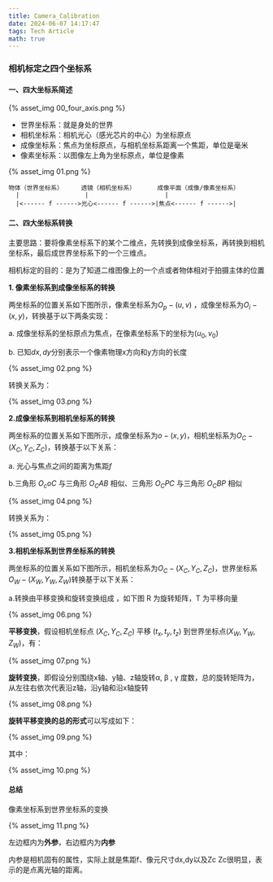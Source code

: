 ```yaml
---
title: Camera_Calibration
date: 2024-06-07 14:17:47
tags: Tech Article
math: true
---
```




### 相机标定之四个坐标系

#### 一、四大坐标系简述

{% asset_img 00_four_axis.png  %}

- 世界坐标系：就是身处的世界
- 相机坐标系：相机光心（感光芯片的中心）为坐标原点
- 成像坐标系：焦点为坐标原点，与相机坐标系距离一个焦距，单位是毫米
- 像素坐标系：以图像左上角为坐标原点，单位是像素

{% asset_img 01.png  %}

```
物体（世界坐标系）     透镜（相机坐标系）      成像平面（成像/像素坐标系）
  |                  |                     |
  |<------ f ------>光心<------ f ------>|焦点<------ f ------>|
```

#### 二、四大坐标系转换

主要思路：要将像素坐标系下的某个二维点，先转换到成像坐标系，再转换到相机坐标系，最后成世界坐标系下的一个三维点。

相机标定的目的：是为了知道二维图像上的一个点或者物体相对于拍摄主体的位置

**1. 像素坐标系到成像坐标系的转换**

两坐标系的位置关系如下图所示，像素坐标系为$O_p-(u,v)$ ，成像坐标系为$O_i-(x,y)$，转换基于以下两条实现：

a. 成像坐标系的坐标原点为焦点，在像素坐标系下的坐标为$(u_0,v_0)$​ 

b. 已知$dx,dy$​分别表示一个像素物理x方向和y方向的长度

{% asset_img 02.png  %}

转换关系为：

{% asset_img 03.png  %}

**2.成像坐标系到相机坐标系的转换**

两坐标系的位置关系如下图所示，成像坐标系为$o-(x,y)$，相机坐标系为$O_C-(X_C,Y_C,Z_C)$，转换基于以下关系：

a. 光心与焦点之间的距离为焦距$f$

b.三角形 $O_coC$ 与三角形 $O_CAB$ 相似、三角形 $O_CPC$ 与三角形 $O_CBP$ 相似

{% asset_img 04.png  %}

转换关系为：

{% asset_img 05.png  %}

**3.相机坐标系到世界坐标系的转换**

两坐标系的位置关系如下图所示，相机坐标系为$O_C-(X_C,Y_C,Z_C)$，世界坐标系 $O_W-(X_W,Y_W,Z_W)$​ 转换基于以下关系：

a.转换由平移变换和旋转变换组成 ，如下图 R 为旋转矩阵，T 为平移向量

{% asset_img 06.png  %}

**平移变换**，假设相机坐标点 $(X_C, Y_C,Z_C)$ 平移 $(t_x, t_y, t_z)$ 到世界坐标点$(X_W,Y_W,Z_W)$​​ ，有：

{% asset_img 07.png  %}

**旋转变换**，即假设分别围绕x轴、y轴、z轴旋转α, β , γ  度数，总的旋转矩阵为，从左往右依次代表沿z轴，沿y轴和沿x轴旋转

{% asset_img 08.png  %}

**旋转平移变换的总的形式**可以写成如下：

{% asset_img 09.png  %}

其中：

{% asset_img 10.png  %}

#### 总结

像素坐标系到世界坐标系的变换

{% asset_img 11.png  %}

左边框内为**外参**，右边框内为**内参**

内参是相机固有的属性，实际上就是焦距f、像元尺寸dx,dy以及Zc
Zc很明显，表示的是点离光轴的距离。

